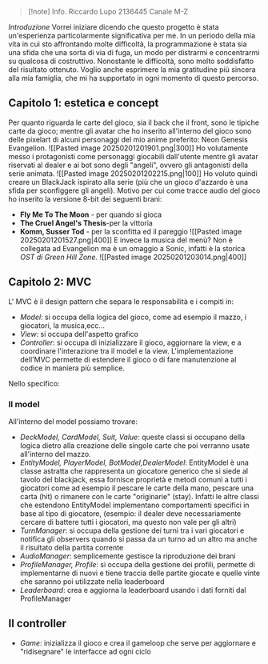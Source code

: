 >[!note] Info.
>Riccardo Lupo
>2136445
>Canale M-Z

_Introduzione_
Vorrei iniziare dicendo che questo progetto è stata un'esperienza particolarmente significativa per me. In un periodo della mia vita in cui sto affrontando molte difficoltà, la programmazione è stata sia una sfida che una sorta di via di fuga, un modo per distrarmi e concentrarmi su qualcosa di costruttivo. Nonostante le difficoltà, sono molto soddisfatto del risultato ottenuto. Voglio anche esprimere la mia gratitudine più sincera alla mia famiglia, che mi ha supportato in ogni momento di questo percorso.

## Capitolo 1: estetica e concept
Per quanto riguarda le carte del gioco, sia il back che il front, sono le tipiche carte da gioco; mentre gli avatar che ho inserito all'interno del gioco sono delle pixelart di alcuni personaggi del mio anime preferito: Neon Genesis Evangelion. 
![[Pasted image 20250201201901.png|300]]
Ho volutamente messo i protagonisti come personaggi giocabili dall'utente mentre gli avatar riservati al dealer e ai bot sono degli "angeli", ovvero gli antagonisti della serie animata. 
![[Pasted image 20250201202215.png|100]]
Ho voluto quindi creare un BlackJack ispirato alla serie (più che un gioco d'azzardo è una sfida per sconfiggere  gli angeli). Motivo per cui come tracce audio del gioco ho inserito la versione 8-bit dei seguenti brani:
- **Fly Me To The Moon** - per quando si gioca
- **The Cruel Angel's Thesis**-per la vittoria  
- **Komm, Susser Tod** - per la sconfitta ed il pareggio
![[Pasted image 20250201201527.png|400]]
E invece la musica del menù? Non è collegata ad Evangelion ma è un omaggio a Sonic, infatti è la storica *OST di Green Hill Zone.*
![[Pasted image 20250201203014.png|400]]

## Capitolo 2: MVC
L' MVC è il design pattern che separa le responsabilità e i compiti in:
- *Model*: si occupa della logica del gioco, come ad esempio il mazzo, i giocatori, la musica,ecc...
- *View*: si occupa dell'aspetto grafico
- *Controller*: si occupa di inizializzare il gioco, aggiornare la view, e a coordinare l'interazione tra il model e la view.
L'implementazione dell'MVC permette di estendere il gioco o di fare manutenzione al codice in maniera più semplice.

Nello specifico:

### Il model
All'interno del model possiamo trovare:
- *DeckModel, CardModel, Suit, Value*: queste classi si occupano della logica dietro alla creazione delle singole carte che poi verranno usate all'interno del mazzo.
- *EntityModel, PlayerModel, BotModel,DealerModel*: EntityModel è una classe astratta che rappresenta un giocatore generico che si siede al tavolo del blackjack, essa fornisce proprietà e metodi comuni a tutti i giocatori come ad esempio il pescare le carte della mano, pescare una carta (hit) o rimanere con le carte "originarie" (stay). Infatti le altre classi che estendono EntityModel implementano comportamenti specifici in base al tipo di giocatore, (esempio: il dealer deve necessariamente cercare di battere tutti i giocatori, ma questo non vale per gli altri)
- *TurnManager*: si occupa della gestione dei turni tra i vari giocatori e notifica gli observers quando si passa da un turno ad un altro ma anche il risultato della partita corrente
- *AudioManager*: semplicemente gestisce la riproduzione dei brani
- *ProfileManager, Profile*: si occupa della gestione dei profili, permette di implementarne di nuovi e tiene traccia delle partite giocate e quelle vinte che saranno poi utilizzate nella leaderboard
- *Leaderboard*: crea e aggiorna la leaderboard usando i dati forniti dal ProfileManager

## Il controller
- *Game*: inizializza il gioco e crea il gameloop che serve per aggiornare e "ridisegnare" le interfacce ad ogni ciclo
